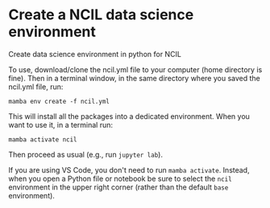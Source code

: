 # Create a NCIL data science environment
Create data science environment in python for NCIL

To use, download/clone the ncil.yml file to your computer (home directory is fine). Then in a terminal window, in the same directory where you saved the ncil.yml file, run:
```
mamba env create -f ncil.yml
```
This will install all the packages into a dedicated environment. When you want to use it, in a terminal run:
```
mamba activate ncil
```
Then proceed as usual (e.g., run `jupyter lab`). 

If you are using VS Code, you don't need to run `mamba activate`. Instead, when you open a Python file or notebook be sure to select the `ncil` environment in the upper right corner (rather than the default `base` environment).
